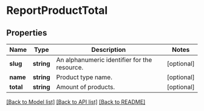 # ReportProductTotal

## Properties
Name | Type | Description | Notes
------------ | ------------- | ------------- | -------------
**slug** | **string** | An alphanumeric identifier for the resource. | [optional] 
**name** | **string** | Product type name. | [optional] 
**total** | **string** | Amount of products. | [optional] 

[[Back to Model list]](../../README.md#documentation-for-models) [[Back to API list]](../../README.md#documentation-for-api-endpoints) [[Back to README]](../../README.md)

